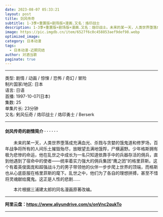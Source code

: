```yaml
---
date: 2023-08-07 05:33:21
layout: post
title: 剑风传奇
subtitle: 1-3季+重置版+剧场版+漫画.又名：烙印战士
description: 1-3季+重置版+剧场版+漫画.又名：烙印战士。未来的某一天，人类世界堕落成充满血光、杀戮与贪婪的饿鬼道和修罗场，百年战争将所有的人间乐土摧毁殆尽，放眼望去满地饿殍，尸横遍野。少年格斯拥有极为悲惨的命运...
image: https://pic.imgdb.cn/item/6527f6c0c458853aef9def98.webp
optimized_image: 
category: 日本动漫
tags:
  - 日本动漫-近期完结
author: 对酒当歌
paginate: true
---
```


---

类型: 剧情 / 动画 / 惊悚 / 恐怖 / 奇幻 / 冒险  
制片国家/地区: 日本  
语言: 日语  
首播: 1997-10-07(日本)  
集数: 25  
单集片长: 23分钟  
又名: 剣风伝奇 / 烙印战士 / 烙印勇士 / Berserk  

---

#### 剑风传奇的剧情简介 · · · · · ·

　　未来的某一天，人类世界堕落成充满血光、杀戮与贪婪的饿鬼道和修罗场，百年战争将所有的人间乐土摧毁殆尽，放眼望去满地饿殍，尸横遍野。少年格斯拥有极为悲惨的命运，他在乱世之中成长为一名只知道依靠手中的兵器存活的佣兵，直到他遇到了宿命中的使者——统率着实力强大的佣兵集团“鹰之团”的格里菲斯。这个有着英俊面庞和超强战斗力的男子带领他的伙伴一步步爬上世界的顶端，而格斯也从心底臣服在格里菲斯的麾下。乱世之中，他们为了各自的理想拼搏，甚至不惜将灵魂献给魔鬼。这正是人性的悲剧……

　　本片根据三浦建太郎的同名漫画原著改编。

---

**阿里云盘：<https://www.aliyundrive.com/s/onVnc2qukTo>**

---
